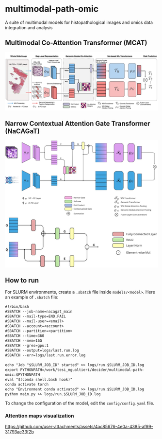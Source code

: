 # multimodal-path-omic
A suite of multimodal models for histopathological images and omics data integration and analysis

## Multimodal Co-Attention Transformer (MCAT)
<img src="docs/mcat/architecture.jpeg" align="center" />

## Narrow Contextual Attention Gate Transformer (NaCAGaT)
<img src="docs/nacagat/architecture.jpg" align="center" />
<img src="docs/nacagat/cag.jpg" align="center" />

## How to run
For SLURM environments, create a `.sbatch` file inside `models/<model>`. Here an example of `.sbatch` file:

```
#!/bin/bash
#SBATCH --job-name=nacagat_main
#SBATCH --mail-type=END,FAIL
#SBATCH --mail-user=<email>
#SBATCH --account=<account>
#SBATCH --partition=<partition>
#SBATCH --time=360
#SBATCH --mem=16G
#SBATCH --gres=gpu:1
#SBATCH --output=logs/last.run.log
#SBATCH --err=logs/last.run.error.log

echo "Job "$SLURM_JOB_ID" started" >> logs/run.$SLURM_JOB_ID.log
export PYTHONPATH=/work/tesi_mgualtieri/decider/multimodal-path-omic:$PYTHONPATH
eval "$(conda shell.bash hook)"
conda activate torch
echo "Environment conda activated" >> logs/run.$SLURM_JOB_ID.log
python main.py >> logs/run.$SLURM_JOB_ID.log
```

To change the configuration of the model, edit the `config/config.yaml` file.

### Attention maps visualization

https://github.com/user-attachments/assets/4ac85676-4e0a-4385-af99-31793ac33f2b
